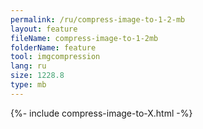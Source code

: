 ```yaml
---
permalink: /ru/compress-image-to-1-2-mb
layout: feature
fileName: compress-image-to-1-2mb
folderName: feature
tool: imgcompression
lang: ru
size: 1228.8
type: mb
---
```


{%- include compress-image-to-X.html -%}
